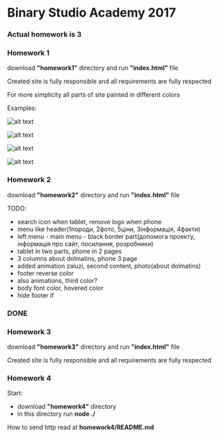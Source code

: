 # Binary Studio Academy 2017

### Actual homework is __3__
### Homework 1

download __"homework1"__ directory and run __"index.html"__ file

Created site is fully responsible and all requirements are fully respected

For more simplicity all parts of site painted in different colors

Examples:

![alt text](http://imgur.com/yAfXxPs.jpg "Logo Title Text 1")

![alt text](http://imgur.com/EVF65EC.jpg "Logo Title Text 1")

![alt text](http://imgur.com/2R3Dg6N.jpg "Logo Title Text 1")

![alt text](http://imgur.com/nktz0dC.jpg "Logo Title Text 1")


### Homework 2

download __"homework2"__ directory and run __"index.html"__ file

TODO:
* search icon when tablet, remove logo when phone
* menu like header(1породи, 2фото, 5ціни, 3інформація, 4факти)
* left menu - main menu - black border part(допомога проекту, інформація про сайт, посилання, розробники)
* tablet in two parts, phone in 2 pages
* 3 columns about dolmatins, phone 3 page
* added animation zaluzi, second content, photo(about dolmatins)
* footer reverse color
* also animations, third color?
* body font color, hovered color
* hide footer if 
### DONE

### Homework 3
download __"homework3"__ directory and run __"index.html"__ file

Created site is fully responsible and all requirements are fully respected

### Homework 4
Start:
* download __"homework4"__ directory
* in this directory run __node ./__

How to send http read at __homework4/README.md__